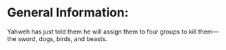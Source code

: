 # General Information:

Yahweh has just told them he will assign them to four groups to kill them—the sword, dogs, birds, and beasts.